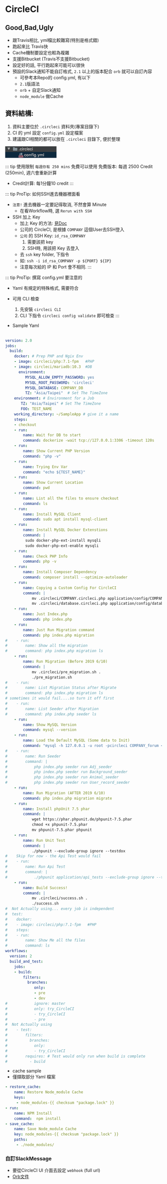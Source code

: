 # CircleCI 

## Good,Bad,Ugly

* 跟Travis相比, yml檔比較難寫(特別是格式錯)
* 跑起來比 Travis快
* Cache機制要設定也較為複雜
* 支援Bitbucket (Travis不支援Bitbucket)
* 設定好的話, 平行跑起來可能可以很快
* 預設的Slack通知不能自訂格式, `2.1` 以上的版本配合 `orb` 就可以自訂內容 
    * 可參考本Repo的 config.yml, 有以下
    * `2.1`版語法
    * `orb` + 自定Slack通知
    * `node_module` 做Cache

## 資料結構: 

1. 資料主要位於 `.circleci` 資料夾(專案目錄下)
2. CI 的 yml 設定 `config.yml` 設定檔案
3. 建議跟CI相關的都可以放在 `.circleci` 目錄下, 便於整理

![img](/config_yaml_file.png)

::: tip 使用限制
`每週你有 250 mins` 免費可以使用
免費版本: 每週 2500 Credit (250min), 週六會重新計算
* Credit計算: 每1分鐘10 credit
:::

::: tip ProTip: 如何SSH進去機器裡面看

* `注意!` 進去機器一定要記得取消, 不然會算 Minute
    * 在看Workflow時, 選 `Rerun with SSH`
* SSH 加上 Key
    * 加上 Key 的方法: [見Doc](https://circleci.com/docs/2.0/ssh-access-jobs/)
    * 公司的 CircleCI, 是根據 `COMPANY` 這個User去SSH登入
    * `公司` 的 SSH Key: `id_rsa_COMPANY`
        1. 需要該把 key
        2. SSH時, 用該把 Key 去登入
    * 去 `ssh` key folder, 下指令 
    * 如: `ssh -i id_rsa_COMPANY -p ${PORT} ${IP}`
    * 注意每次給的 IP 和 Port 會不相同.
:::

::: tip ProTip: 撰寫 config.yml 要注意的

* Yaml 有規定的特殊格式, 需要符合
* 可用 CLI 檢查
    1. 先安裝 `circleci CLI`
    2. CLI 下指令 `circleci config validate` 即可檢查
:::

* Sample Yaml

```yaml

version: 2.0
jobs:
  build:
    docker: # Prep PHP and Ngix Env
    - image: circleci/php:7.1-fpm   #PHP
    - image: circleci/mariadb:10.3  #DB
      environment:
         MYSQL_ALLOW_EMPTY_PASSWORD: yes
         MYSQL_ROOT_PASSWORD: 'circleci'
         MYSQL_DATABASE: COMPANY_DB
         TZ: "Asia/Taipei"  # Set The TimeZone
    environment: # Environment for a Job
       TZ: "Asia/Taipei" # Set The TimeZone
       FOO: TEST_NAME
    working_directory: ~/SampleApp # give it a name
    steps:
    - checkout
    - run:
        name: Wait for DB to start
        command: dockerize -wait tcp://127.0.0.1:3306 -timeout 120s
    - run:
        name: Show Current PHP Version
        command: "php -v"
    - run:
        name: Trying Env Var
        command: "echo ${TEST_NAME}"
    - run:
        name: Show Current Location
        command: pwd
    - run:
        name: List all the files to ensure checkout
        command: ls
    - run:
        name: Install MySQL Client
        command: sudo apt install mysql-client
    - run:
        name: Install MySQL Docker Extenstions
        command: |
         sudo docker-php-ext-install mysqli
         sudo docker-php-ext-enable mysqli
    - run:
        name: Check PHP Info
        command: php -v
    - run:
        name: Install Composer Dependency
        command: composer install --optimize-autoloader
    - run:
        name: Copying a Custom Config For CircleCI
        command: |
            mv .circleci/COMPANY.circleci.php application/config/COMPANY.php
            mv .circleci/database.circleci.php application/config/database.php
    - run:
        name: Just Index.php
        command: php index.php
    - run:
        name: Just Run Migration command
        command: php index.php migration
#    - run:
#        name: Show all the migration
#        command: php index.php migration ls
    - run:
        name: Run Migration (Before 2019 6/10)
        command: |
            mv .circleci/pre_migration.sh .
            ./pre_migration.sh
#    - run:
#        name: List Migration Status after Migrate
#        command: php index.php migration ls
# sometimes it would fail....so turn it off first
#    - run:
#        name: List Seeder after Migration
#        command: php index.php seeder ls
    - run:
        name: Show MySQL Version
        command: mysql --version
    - run:
        name: Load the Default MySQL (Some data to Init)
        command: "mysql -h 127.0.0.1 -u root -pcircleci COMPANY_forum < .circleci/COMPANY_forum.sql"
#    - run:
#        name: Run Seeder
#        command: |
#            php index.php seeder run Adj_seeder
#            php index.php seeder run Background_seeder
#            php index.php seeder run Animal_seeder
#            php index.php seeder run User_record_seeder
    - run:
        name: Run Migration (AFTER 2019 6/10)
        command: php index.php migration migrate
    - run:
        name: Install phpUnit 7.5 phar
        command: |
            wget https://phar.phpunit.de/phpunit-7.5.phar
            chmod +x phpunit-7.5.phar
            mv phpunit-7.5.phar phpunit
    - run:
        name: Run Unit Test
        command: |
            ./phpunit --exclude-group ignore --testdox
#    Skip for now - the Api Test would fail
#    - run:
#        name: Run Api Test
#        command: |
#            ./phpunit application/api_tests --exclude-group ignore --testdox
    - run:
        name: Build Success!
        command: |
            mv .circleci/success.sh .
            ./success.sh
#  Not Actually using... every job is independent
#  test:
#    docker:
#    - image: circleci/php:7.1-fpm   #PHP
#    steps:
#    - run:
#        name: Show Me all the files
#        command: ls
workflows:
  version: 2
  build_and_test:
    jobs:
    - build:
        filters:
          branches:
             only:
             - pre
             - dev
#            ignore: master
#            only: try_CircleCI
#            - try_CircleCI
#            - pre
#  Not Actually using
#    - test:
#        filters:
#          branches:
#            only:
#            - try_CircleCI
#        requires: # Test would only run when build is complete
#          - build
```

* cache sample
* 僅擷取部分 Yaml 檔案

```yaml
- restore_cache:
    name: Restore Node_module Cache
    keys:
     - node_modules-{{ checksum "package.lock" }}
- run:
    name: NPM Install
    command:  npm install
- save_cache:
    name: Save Node_module Cache
    key: node_modules-{{ checksum "package.lock" }}
    paths:
     - ./node_modules/
```

### 自訂SlackMessage

* 要從CircleCI UI 介面去設定 `webhook` (full url)
* [Orb文件](https://circleci.com/orbs/registry/orb/circleci/slack)